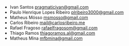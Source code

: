 * Ivan Santos <pragmaticivan@gmail.com>
* Paulo Henrique Lopes Ribeiro <plribeiro3000@gmail.com>
* Matheus Mósso <msmosso@gmail.com>
* Carlos Ribeiro <mail@carlosribeiro.me>
* Rafael Fragoso <rafaelfragosom@gmail.com>
* Thiago Ramos <thiagoramos.al@gmail.com>
* Matheus Mina <mfbmina@gmail.com>